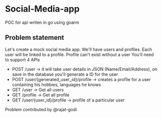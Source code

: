 # Social-Media-app
POC for api writen in go using goarm



## Problem statement
Let's create a mock social media app. We'll have users and profiles. Each user will be linked to a profile. Profile can't exist without a user
You'll need to support 4 APIs

* POST /user -> it will take user details in JSON (Name/Email/Address), on save in the database you'll generate a ID for the user
* POST /user/{generated_user_id}/profile -> creates a profile for a user containing his hobbies, languages he knows
* GET /user -> Get all users
* GET /profile -> Get all profile
* GET /user/{user_id}/profile -> profile of a particular user

Problem contributed by @rajat-godi
